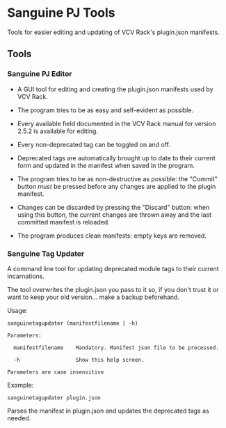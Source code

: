# Sanguine PJ Tools

Tools for easier editing and updating of VCV Rack's plugin.json manifests.

## Tools

### Sanguine PJ Editor

- A GUI tool for editing and creating the plugin.json manifests used by VCV Rack.

- The program tries to be as easy and self-evident as possible.

- Every available field documented in the VCV Rack manual for version 2.5.2 is available for editing.

- Every non-deprecated tag can be toggled on and off.

- Deprecated tags are automatically brought up to date to their current form and updated in the manifest when saved in the program.

- The program tries to be as non-destructive as possible: the "Commit" button *must* be pressed before any changes are applied to the plugin manifest.

- Changes can be discarded by pressing the "Discard" button: when using this button, the current changes are thrown away and the last committed manifest is reloaded.

- The program produces clean manifests: empty keys are removed.

### Sanguine Tag Updater

A command line tool for updating deprecated module tags to their current incarnations.

The tool overwrites the plugin.json you pass to it so, if you don't trust it or want to keep your old version... make a backup beforehand.

Usage:
```
sanguinetagupdater (manifestfilename | -h)

Parameters:

  manifestfilename    Mandatory. Manifest json file to be processed.

  -h                  Show this help screen.

Parameters are case insensitive
```

Example:

`sanguinetagupdater plugin.json`

Parses the manifest in plugin.json and updates the deprecated tags as needed.
